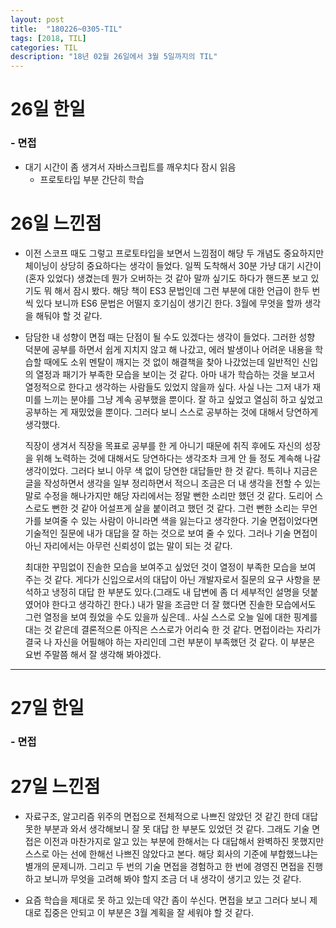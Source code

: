 ```yaml
---
layout: post
title:  "180226~0305-TIL"
tags: [2018, TIL]
categories: TIL
description: "18년 02월 26일에서 3월 5일까지의 TIL"
---
```


26일 한일
=========

### - 면접  
  - 대기 시간이 좀 생겨서 자바스크립트를 깨우치다 잠시 읽음  
    - 프로토타입 부분 간단히 학습

26일 느낀점
==========

- 이전 스코프 때도 그렇고 프로토타입을 보면서 느낌점이 해당 두 개념도 중요하지만 체이닝이 상당히 중요하다는 생각이 들었다. 일찍 도착해서 30분 가냥 대기 시간이(혼자 있었다) 생겼는데 뭔가 오버하는 것 같아 말까 싶기도 하다가 핸드폰 보고 있기도 뭐 해서 잠시 봤다. 해당 책이 ES3 문법인데 그런 부분에 대한 언급이 한두 번씩 있다 보니까 ES6 문법은 어떨지 호기심이 생기긴 한다. 3월에 무엇을 할까 생각을 해둬야 할 것 같다.  

- 담담한 내 성향이 면접 때는 단점이 될 수도 있겠다는 생각이 들었다. 그러한 성향 덕분에 공부를 하면서 쉽게 지치지 않고 해 나갔고, 에러 발생이나 어려운 내용을 학습할 때에도 소위 멘탈이 깨지는 것 없이 해결책을 찾아 나갔었는데 일반적인 신입의 열정과 패기가 부족한 모습을 보이는 것 같다. 아마 내가 학습하는 것을 보고서 열정적으로 한다고 생각하는 사람들도 있었지 않을까 싶다. 사실 나는 그저 내가 재미를 느끼는 분야를 그냥 계속 공부했을 뿐이다. 잘 하고 싶었고 열심히 하고 싶었고 공부하는 게 재밌었을 뿐이다. 그러다 보니 스스로 공부하는 것에 대해서 당연하게 생각했다.  

  직장이 생겨서 직장을 목표로 공부를 한 게 아니기 때문에 취직 후에도 자신의 성장을 위해 노력하는 것에 대해서도 당연하다는 생각조차 크게 안 들 정도 계속해 나갈 생각이었다. 그러다 보니 아무 색 없이 당연한 대답들만 한 것 같다. 특히나 지금은 글을 작성하면서 생각을 일부 정리하면서 적으니 조금은 더 내 생각을 전할 수 있는 말로 수정을 해나가지만 해당 자리에서는 정말 뻔한 소리만 했던 것 같다. 도리어 스스로도 뻔한 것 같아 어설프게 살을 붙이려고 했던 것 같다. 그런 뻔한 소리는 무언가를 보여줄 수 있는 사람이 아니라면 색을 잃는다고 생각한다. 기술 면접이었다면 기술적인 질문에 내가 대답을 잘 하는 것으로 보여 줄 수 있다. 그러나 기술 면접이 아닌 자리에서는 아무런 신뢰성이 없는 말이 되는 것 같다.  

  최대한 꾸밈없이 진솔한 모습을 보여주고 싶었던 것이 열정이 부족한 모습을 보여 주는 것 같다. 게다가 신입으로서의 대답이 아닌 개발자로서 질문의 요구 사항을 분석하고 냉정히 대답 한 부분도 있다.(그래도 내 답변에 좀 더 세부적인 설명을 덧붙였어야 한다고 생각하긴 한다.) 내가 말을 조금만 더 잘 했다면 진솔한 모습에서도 그런 열정을 보여 줬었을 수도 있을까 싶은데.. 사실 스스로 오늘 일에 대한 핑계를 대는 것 같은데 결론적으론 아직은 스스로가 어리숙 한 것 같다. 면접이라는 자리가 결국 나 자신을 어필해야 하는 자리인데 그런 부분이 부족했던 것 같다. 이 부분은 요번 주말쯤 해서 잘 생각해 봐야겠다.  

---

27일 한일
=========

### - 면접  

27일 느낀점
==========

- 자료구조, 알고리즘 위주의 면접으로 전체적으로 나쁘진 않았던 것 같긴 한데 대답 못한 부분과 와서 생각해보니 잘 못 대답 한 부분도 있었던 것 같다. 그래도 기술 면접은 이전과 마찬가지로 알고 있는 부분에 한해서는 다 대답해서 완벽하진 못했지만 스스로 아는 선에 한해선 나쁘진 않았다고 본다. 해당 회사의 기준에 부합했느냐는 별개의 문제니까. 그리고 두 번의 기술 면접을 경험하고 한 번에 경영진 면접을 진행하고 보니까 무엇을 고려해 봐야 할지 조금 더 내 생각이 생기고 있는 것 같다.  

- 요즘 학습을 제대로 못 하고 있는데 약간 좀이 쑤신다. 면접을 보고 그러다 보니 제대로 집중은 안되고 이 부분은 3월 계획을 잘 세워야 할 것 같다.
